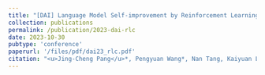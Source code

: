 ```yaml
---
title: "[DAI] Language Model Self-improvement by Reinforcement Learning Contemplation"
collection: publications
permalink: /publication/2023-dai-rlc
date: 2023-10-30
pubtype: 'conference'
paperurl: '/files/pdf/dai23_rlc.pdf'
citation: "<u>Jing-Cheng Pang</u>*, Pengyuan Wang*, Nan Tang, Kaiyuan Li, Xionghui Chen, Jiacheng Xu, Zongzhang Zhang and Yang Yu. <i> Language Model Self-improvement by Reinforcement Learning Contemplation.</i> In: <b>DAI'23 poster track</b>."
---
```

